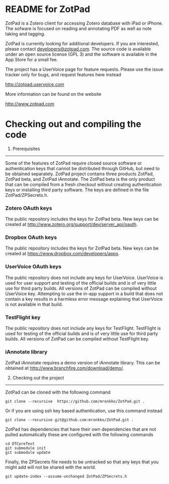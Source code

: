 README for ZotPad
================================================================================

ZotPad is a Zotero client for accessing Zotero database with iPad or iPhone.
The sofware is focused on reading and annotating PDF as well as note taking and
tagging.

ZotPad is currently looking for additional developers. If you are interested,
please contact developers@zotpad.com. The source code is available under an open
source license (GPL 3) and the software is available in the App Store for a
small fee.

The project has a UserVoice page for feature requests. Please use the issue
tracker only for bugs, and request features here instead

http://zotpad.uservoice.com

More information can be found on the website 

http://www.zotpad.com

Checking out and compiling the code
================================================================================

1) Prerequisites
--------------------------------------------------------------------------------

Some of the features of ZotPad require closed source software or authentication
keys that cannot be distributed through GitHub, but need to be obtained
separately. ZotPad project contains three products ZotPad, ZotPad beta, and
ZotPad iAnnotate. The ZotPad beta is the only product that can be compiled
from a fresh checkout without creating authentication keys or installing
third party software. The keys are defined in the file ZotPad/ZPSecrets.h.

### Zotero OAuth keys

The public repository includes the keys for ZotPad beta. New keys can be created
at http://www.zotero.org/support/dev/server_api/oauth.

### Dropbox OAuth keys

The public repository includes the keys for ZotPad beta. New keys can be created
at https://www.dropbox.com/developers/apps.

### UserVoice OAuth keys

The public repository does not include any keys for UserVoice. UserVoice is used
for user support and testing of the official builds and is of very little use
for third party builds. All versions of ZotPad can be compiled without UserVoice
key. Attempting to use the in-app support in a build that does not contain a key
results in a harmless error message explaining that UserVoice is not available
in that build.

### TestFlight key

The public repository does not include any keys for TestFlight. TestFlight is
used for testing of the official builds and is of very little use for third
party builds. All versions of ZotPad can be compiled without TestFlight key.

### iAnnotate library

ZotPad iAnnotate requires a demo version of iAnnotate library. This can be
obtained at http://www.branchfire.com/download/demo/.

2) Checking out the project
--------------------------------------------------------------------------------

ZotPad can be cloned with the following command

    git clone --recursive  https://github.com/mronkko/ZotPad.git .

Or if you are using ssh key based authentication, use this command instead

    git clone --recursive git@github.com:mronkko/ZotPad.git .

ZotPad has dependencies that have their own dependencies that are not pulled automatically
these are configured with the following commands

    cd DTCoreText
    git submodule init
    git submodule update

Finally, the ZPSecrets file needs to be untracked so that any keys that you might add will
not be shared with the world.

    git update-index --assume-unchanged ZotPad/ZPSecrets.h



